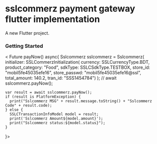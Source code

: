 # sslcommerz payment gateway flutter implementation

A new Flutter project.

### Getting Started

<  Future<void> payNow() async{
    Sslcommerz sslcommerz = Sslcommerz(
        initializer: SSLCommerzInitialization(
            currency: SSLCurrencyType.BDT,
            product_category: "Food",
            sdkType: SSLCSdkType.TESTBOX,
            store_id: "mobil5fe45035efe16",
            store_passwd: "mobil5fe45035efe16@ssl",
            total_amount: 140.2,
            tran_id: "SSS1454784")
    );
   // await sslcommerz.payNow();


    var result = await sslcommerz.payNow();
    if (result is PlatformException) {
      print("Sslcommerz MSG" + result.message.toString() + "Sslcommerz Code" + result.code);
    } else {
      SSLCTransactionInfoModel model = result;
      print('Sslcommerz Amount${model.amount}');
      print("Sslcommerz status:${model.status}");
    }
  }>
